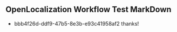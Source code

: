 ## OpenLocalization Workflow Test MarkDown
* bbb4f26d-ddf9-47b5-8e3b-e93c41958af2 thanks!

<!--HONumber=Jul16_HO2-->


